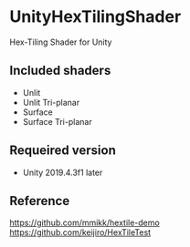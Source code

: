 # UnityHexTilingShader

Hex-Tiling Shader for Unity

## Included shaders
- Unlit
- Unlit Tri-planar
- Surface
- Surface Tri-planar

## Requeired version
- Unity 2019.4.3f1 later

## Reference  
https://github.com/mmikk/hextile-demo  
https://github.com/keijiro/HexTileTest
